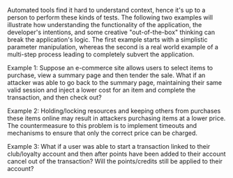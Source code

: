 
Automated tools find it hard to understand context, hence it's up to a
person to perform these kinds of tests. The following two examples will
illustrate how understanding the functionality of the application, the
developer's intentions, and some creative "out-of-the-box" thinking can
break the application's logic. The first example starts with a
simplistic parameter manipulation, whereas the second is a real world
example of a multi-step process leading to completely subvert the
application.

Example 1: Suppose an e-commerce site allows users to select items to purchase,
view a summary page and then tender the sale. What if an attacker was
able to go back to the summary page, maintaining their same valid
session and inject a lower cost for an item and complete the
transaction, and then check out?

Example 2: Holding/locking resources and keeping others from purchases these items
online may result in attackers purchasing items at a lower price. The
countermeasure to this problem is to implement timeouts and mechanisms
to ensure that only the correct price can be charged.

Example 3: What if a user was able to start a transaction linked to their
club/loyalty account and then after points have been added to their
account cancel out of the transaction? Will the points/credits still be
applied to their account?
